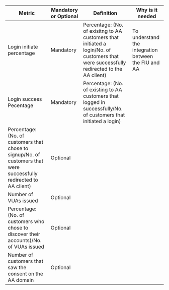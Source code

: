 | Metric                                           | Mandatory or Optional | Definition | Why is it needed |
|--------------------------------------------------|-----------------------|------------|------------------|
| Login initiate percentage | Mandatory              |  Percentage: (No. of exisitng to AA customers that initiated a login/No. of customers that were successfully redirected to the AA client)          |  To understand the integration between the FIU and AA                |
| Login success Pecentage  | Mandatory              | Percentage: (No. of existing to AA customers that logged in successfully/No. of customers that initiated a login)           |                  |
| Percentage: (No. of customers that chose to signup/No. of customers that were successfully redirected to AA client) | Optional              |            |                  |
| Number of VUAs issued                           | Optional              |            |                  |
| Percentage: (No. of customers who chose to discover their accounts)/No. of VUAs issued | Optional              |            |                  |
| Number of customers that saw the consent on the AA domain | Optional              |            |                  |
